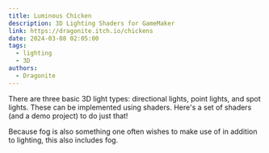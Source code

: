 ```yaml
---
title: Luminous Chicken
description: 3D Lighting Shaders for GameMaker
link: https://dragonite.itch.io/chickens
date: 2024-03-08 02:05:00
tags:
  - lighting
  - 3D
authors:
  - Dragonite
---
```


There are three basic 3D light types: directional lights, point lights, and spot lights. These can be implemented using shaders. Here's a set of shaders (and a demo project) to do just that!

Because fog is also something one often wishes to make use of in addition to lighting, this also includes fog.